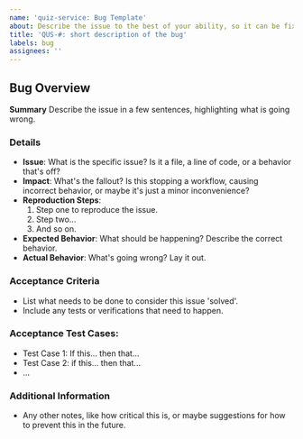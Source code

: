 ```yaml
---
name: 'quiz-service: Bug Template'
about: Describe the issue to the best of your ability, so it can be fixed.
title: 'QUS-#: short description of the bug'
labels: bug
assignees: ''
---
```


## Bug Overview

**Summary**
Describe the issue in a few sentences, highlighting what is going wrong.

### Details

- **Issue**: What is the specific issue? Is it a file, a line of code, or a behavior that's off?
- **Impact**: What's the fallout? Is this stopping a workflow, causing incorrect behavior, or maybe it's just a minor inconvenience?
- **Reproduction Steps**:
  1. Step one to reproduce the issue.
  2. Step two...
  3. And so on.
- **Expected Behavior**: What should be happening? Describe the correct behavior.
- **Actual Behavior**: What's going wrong? Lay it out.

### Acceptance Criteria

- List what needs to be done to consider this issue 'solved'.
- Include any tests or verifications that need to happen.

### Acceptance Test Cases:

- Test Case 1: If this... then that...
- Test Case 2: if this... then that...
- ...

### Additional Information

- Any other notes, like how critical this is, or maybe suggestions for how to prevent this in the future.
